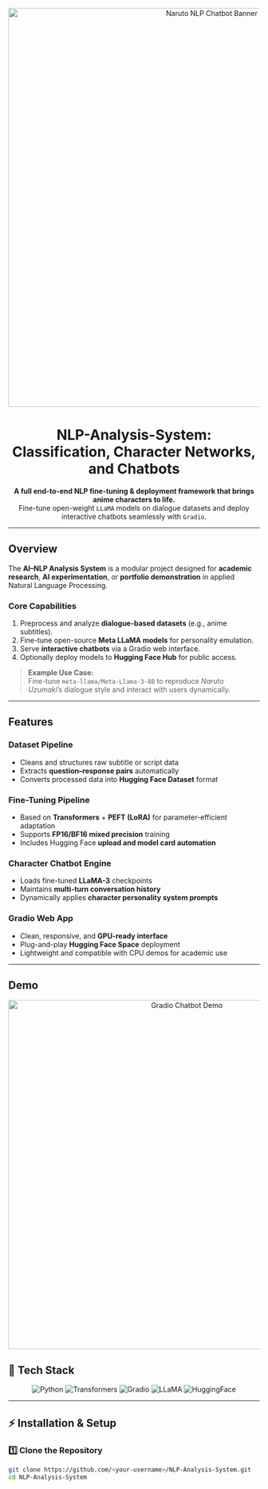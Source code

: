 <p align="center">
  <img src="assets/naruto_banner.jpg" alt="Naruto NLP Chatbot Banner" width="800"/>
</p>

<h1 align="center"> NLP-Analysis-System: Classification, Character Networks, and Chatbots</h1>

<p align="center">
  <b>A full end-to-end NLP fine-tuning & deployment framework that brings anime characters to life.</b>  
  <br>
  Fine-tune open-weight <code>LLaMA</code> models on dialogue datasets and deploy interactive chatbots seamlessly with <code>Gradio</code>.
</p>

---

##  Overview

The **AI–NLP Analysis System** is a modular project designed for **academic research**, **AI experimentation**, or **portfolio demonstration** in applied Natural Language Processing.

### Core Capabilities
1.  Preprocess and analyze **dialogue-based datasets** (e.g., anime subtitles).
2.  Fine-tune open-source **Meta LLaMA models** for personality emulation.
3.  Serve **interactive chatbots** via a Gradio web interface.
4.  Optionally deploy models to **Hugging Face Hub** for public access.

> **Example Use Case:**  
> Fine-tune `meta-llama/Meta-Llama-3-8B` to reproduce *Naruto Uzumaki*’s dialogue style and interact with users dynamically.

---

##  Features

###  Dataset Pipeline
- Cleans and structures raw subtitle or script data  
- Extracts **question–response pairs** automatically  
- Converts processed data into **Hugging Face Dataset** format  

###  Fine-Tuning Pipeline
- Based on **Transformers** + **PEFT (LoRA)** for parameter-efficient adaptation  
- Supports **FP16/BF16 mixed precision** training  
- Includes Hugging Face **upload and model card automation**

###  Character Chatbot Engine
- Loads fine-tuned **LLaMA-3** checkpoints  
- Maintains **multi-turn conversation history**  
- Dynamically applies **character personality system prompts**

###  Gradio Web App
- Clean, responsive, and **GPU-ready interface**  
- Plug-and-play **Hugging Face Space** deployment  
- Lightweight and compatible with CPU demos for academic use

---

##  Demo

<p align="center">
  <img src="assets/gradio_demo.png" alt="Gradio Chatbot Demo" width="700"/>
</p>

## 🧰 Tech Stack

<div align="center">

![Python](https://img.shields.io/badge/Python-3.12-blue?logo=python)
![Transformers](https://img.shields.io/badge/🤗Transformers-PEFT-yellow)
![Gradio](https://img.shields.io/badge/Gradio-App-green)
![LLaMA](https://img.shields.io/badge/LLaMA-3-orange)
![HuggingFace](https://img.shields.io/badge/HuggingFace-Models-lightgrey?logo=huggingface)

</div>

---

## ⚡ Installation & Setup

### 1️⃣ Clone the Repository
```bash
git clone https://github.com/<your-username>/NLP-Analysis-System.git
cd NLP-Analysis-System